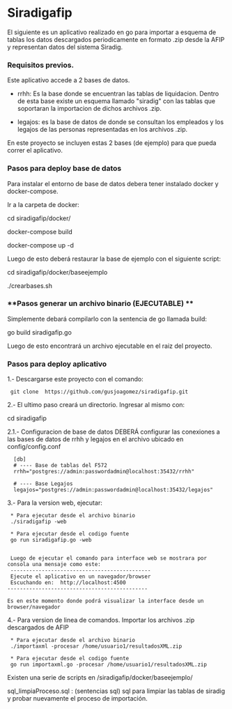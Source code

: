 # Siradigafip
  El siguiente es un aplicativo realizado en go para importar a esquema de tablas los datos descargados periodicamente en formato .zip desde la AFIP y representan datos del sistema Siradig.

### Requisitos previos.

Este aplicativo accede a 2 bases de datos.

 * rrhh:  Es la base donde se encuentran las tablas de liquidacion. Dentro de esta base existe un esquema llamado "siradig" con las tablas que soportaran la importacion de dichos archivos .zip.

 * legajos: es la base de datos de donde se consultan los empleados y los legajos de las personas representadas en los archivos .zip.
 
 En este proyecto se incluyen estas 2 bases (de ejemplo) para que pueda correr el aplicativo.
 
### **Pasos para deploy base de datos**
 
 Para instalar el entorno de base de datos debera tener instalado docker y docker-compose.
 
Ir a la carpeta de docker:

cd siradigafip/docker/

docker-compose build

docker-compose up -d

Luego de esto deberá restaurar la base de ejemplo con el siguiente script:

cd siradigafip/docker/baseejemplo

./crearbases.sh

### **Pasos generar un archivo binario (EJECUTABLE) **

Simplemente debará compilarlo con la sentencia de go llamada build:

   go build siradigafip.go

Luego de esto encontrará un archivo ejecutable en el raiz del proyecto.

### **Pasos para deploy aplicativo**

1.- Descargarse este proyecto con el comando:

     git clone  https://github.com/gusjoagomez/siradigafip.git
     
 
2.- El ultimo paso creará un directorio. Ingresar al mismo con:

   cd siradigafip
   
   
2.1.-  Configuracion de base de datos
       DEBERÁ configurar las conexiones a las bases de datos de rrhh y legajos en el archivo ubicado en
       config/config.conf
 
      [db]
      # ---- Base de tablas del F572
      rrhh="postgres://admin:passwordadmin@localhost:35432/rrhh"

      # ---- Base Legajos
      legajos="postgres://admin:passwordadmin@localhost:35432/legajos"


3.- Para la version web, ejecutar:
   
     * Para ejecutar desde el archivo binario
     ./siradigafip -web
     
     * Para ejecutar desde el codigo fuente
     go run siradigafip.go -web
     
     
     Luego de ejecutar el comando para interface web se mostrara por consola una mensaje como este:
     ---------------------------------------------
     Ejecute el aplicativo en un navegador/browser
     Escuchando en:  http://localhost:4500
    ---------------------------------------------
    
    Es en este momento donde podrá visualizar la interface desde un browser/navegador

     
     
 4.- Para version de linea de comandos. Importar los archivos .zip descargados de AFIP

     * Para ejecutar desde el archivo binario
     ./importaxml -procesar /home/usuario1/resultadosXML.zip
     
     * Para ejecutar desde el codigo fuente
     go run importaxml.go -procesar /home/usuario1/resultadosXML.zip




 Existen una serie de scripts en  /siradigafip/docker/baseejemplo/

sql_limpiaProceso.sql : (sentencias sql) sql para limpiar las tablas de siradig y probar nuevamente el proceso de importación.


     
     
     
     
